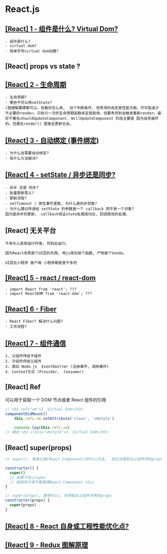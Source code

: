 
# React.js

## [[React] 1 - 组件是什么? Virtual Dom?](https://zhuanlan.zhihu.com/p/137445614)

```
- 组件是什么?
- virtual dom?
- 简单手写virtual dom创建?
```

## [React] props vs state ?

## [[React] 2 - 生命周期](https://zhuanlan.zhihu.com/p/133788390)
```
- 生命周期?
- 哪些不可以用setState?
(我理解要硬都可以，但看你怎么用,  加个判断条件, 但考虑的肯定是性能方面，尽可能减少不必要的render。只执行一次的生命周期函数肯定是能用，但要考虑到会触发重新render。最好不要在shouldUpdateComponent, WillUpdateComponent 阶段主要是 因为会死循环的。包裹在render() 里面去更新也会。
```

## [[React] 3 - 自动绑定 (事件绑定)](https://zhuanlan.zhihu.com/p/137447253)
```
- 为什么会需要自动绑定?
- 有什么方法解决?
```


## [[React] 4 - setState / 异步还是同步?](https://zhuanlan.zhihu.com/p/133750005)
```
- 异步 还是 同步?
- 批量更新意义?
- 更新流程?
- setTimeout / 原生事件里面, 为什么是同步现象?
- 为什么建议传递给 setState 的参数是一个 callback 而不是一个对象?  
因为是异步的更新， callback保证state处理成功后, 回调其他的处理。
```

## [React] 无关平台
```
不用关心具体运行环境, 可到处运行。 

因为React本质是个UI层的东西, 用js来封装个函数, 产物是个Vnode。 

UI层在小程序 客户端 小程序都是差不多的
```

## [[React] 5 - react / react-dom](https://zhuanlan.zhihu.com/p/133746719)
```
- import React from 'react'; ???
- import ReactDOM from 'react-dom'; ???
```

## [[React] 6 - Fiber](https://zhuanlan.zhihu.com/p/133740493)

```
- React Fiber? 解决什么问题?
- 工作流程?
```

## [[React] 7 - 组件通信](https://zhuanlan.zhihu.com/p/133809113)

```
1. 父组件传给子组件
2. 子组件传给父组件
3. 类似 Node.js  EventEmitter (注册事件, 调用事件)
4. Context方式 (Provider,  Consumer)
```

## [React] Ref
可以用于获取一个 DOM 节点或者 React 组件的引用
```javascript
// <h3 ref="vm">2. Virtual Dom</h3>
componentDidMount()
    this.refs.vm.setAttribute('class', 'vmstyle')

    console.log(this.refs.vm)
// 输出 <h3 class="vmstyle">2. Virtual Dom</h3>
```

## [React] super(props)
```js
// super(), 继承父类(React.Component)的this方法,  但无法得到从父组件传的props。

constructor() {
  super()
  // 如果不加上super 
  // 继承的子类不能使用React.Component this
}

// super(props), 使用this, 并得到从父组件传来的props
constructor(props) {
  super(props)
}
```

## [[React] 8 - React 自身或工程性能优化点?](https://zhuanlan.zhihu.com/p/144168314)

## [[React] 9 - Redux 图解原理](https://zhuanlan.zhihu.com/p/144222700)